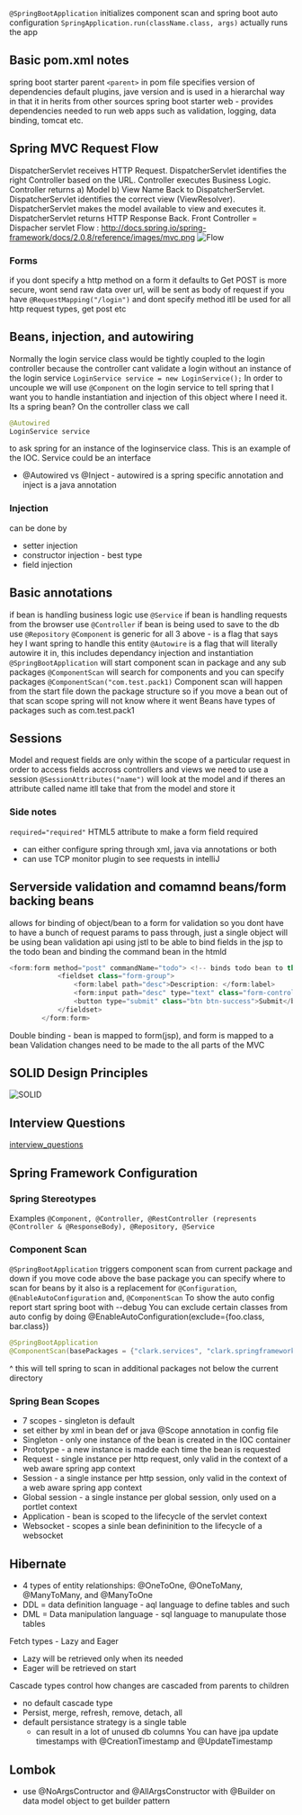 `@SpringBootApplication` initializes component scan and spring boot auto configuration
`SpringApplication.run(className.class, args)` actually runs the app
## Basic pom.xml notes
spring boot starter parent `<parent>` in pom file specifies version of dependencies default plugins, jave version and is used in a hierarchal way in that it in herits from other sources
spring boot starter web - provides dependencies needed to run web apps such as validation, logging, data binding, tomcat etc. 
## Spring MVC Request Flow
DispatcherServlet receives HTTP Request.
DispatcherServlet identifies the right Controller based on the URL.
Controller executes Business Logic.
Controller returns a) Model b) View Name Back to DispatcherServlet.
DispatcherServlet identifies the correct view (ViewResolver).
DispatcherServlet makes the model available to view and executes it.
DispatcherServlet returns HTTP Response Back.
Front Controller = Dispacher servlet
Flow : http://docs.spring.io/spring-framework/docs/2.0.8/reference/images/mvc.png
![Flow](http://docs.spring.io/spring-framework/docs/2.0.8/reference/images/mvc.png)

### Forms
if you dont specify a http method on a form it defaults to Get
POST is more secure, wont send raw data over url, will be sent as body of request
if you have `@RequestMapping("/login")` and dont specify method itll be used for all http request types, get post etc

## Beans, injection, and autowiring
Normally the login service class would be tightly coupled to the login controller because the controller cant validate a login without an instance of the login service `LoginService service = new LoginService();`
In order to uncouple we will use `@Component` on the login service to tell spring that I want you to handle instantiation and injection of this object where I need it. Its a spring bean?
On the controller class we call 
```java 
@Autowired
LoginService service
```
to ask spring for an instance of the loginservice class. This is an example of the IOC. 
Service could be an interface
- @Autowired vs @Inject - autowired is a spring specific annotation and inject is a java annotation

### Injection
can be done by
- setter injection
- constructor injection - best type
- field injection

## Basic annotations
if bean is handling business logic use `@Service`
if bean is handling requests from the browser use `@Controller`
if bean is being used to save to the db use `@Repository`
`@Component` is generic for all 3 above - is a flag that says hey I want spring to handle this entity
`@Autowire` is a flag that will literally autowire it in, this includes dependancy injection and instantiation
`@SpringBootApplication` will start component scan in package and any sub packages
`@ComponentScan` will search for components and you can specify packages `@ComponentScan("com.test.pack1)` 
Component scan will happen from the start file down the package structure so if you move a bean out of that scan scope spring will not know where it went
Beans have types of packages such as com.test.pack1

## Sessions
Model and request fields are only within the scope of a particular request in order to access fields accross controllers and views we need to use a session
`@SessionAttributes("name")` will look at the model and if theres an attribute called name itll take that from the model and store it 

### Side notes
`required="required"` HTML5 attribute to make a form field required
- can either configure spring through xml, java via annotations or both
- can use TCP monitor plugin to see requests in intelliJ

## Serverside validation and comamnd beans/form backing beans
allows for binding of object/bean to a form for validation so you dont have to have a bunch of request params to pass through, just a single object
will be using bean validation api
using jstl to be able to bind fields in the jsp to the todo bean and binding the command bean in the htmld
```java
<form:form method="post" commandName="todo"> <!-- binds todo bean to this jsp -->
			<fieldset class="form-group">
				<form:label path="desc">Description: </form:label>
				<form:input path="desc" type="text" class="form-control" required="required"/> 
				<button type="submit" class="btn btn-success">Submit</button>
			</fieldset>
		</form:form>
```
Double binding - bean is mapped to form(jsp), and form is mapped to a bean
Validation changes need to be made to the all parts of the MVC

## SOLID Design Principles
![SOLID](https://devopedia.org/images/article/177/8101.1558682601.png)

## Interview Questions
[interview_questions](https://www.baeldung.com/spring-interview-questions)

## Spring Framework Configuration

### Spring Stereotypes
Examples `@Component, @Controller, @RestController (represents @Controller & @ResponseBody), @Repository, @Service`

### Component Scan
`@SpringBootApplication` triggers component scan from current package and down 
if you move code above the base package you can specify where to scan for beans by
it also is a replacement for `@Configuration`, `@EnableAutoConfiguration` and,  `@ComponentScan`
To show the auto config report start spring boot with --debug
You can exclude certain classes from auto config by doing @EnableAutoConfiguration(exclude={foo.class, bar.class})
```java
@SpringBootApplication
@ComponentScan(basePackages = {"clark.services", "clark.springframework"})
```
^ this will tell spring to scan in additional packages not below the current directory
### Spring Bean Scopes
- 7 scopes - singleton is default
- set either by xml in bean def or java @Scope annotation in config file
- Singleton - only one instance of the bean is created in the IOC container
- Prototype - a new instance is madde each time the bean is requested
- Request - single instance per http request, only valid in the context of a web aware spring app context
- Session - a single instance per http session, only valid in the context of a web aware spring app context 
- Global session - a single instance per global session, only used on a portlet context
- Application - bean is scoped to the lifecycle of the servlet context
- Websocket - scopes a sinle bean defininition to the lifecycle of a websocket 

## Hibernate
- 4 types of entity relationships: @OneToOne, @OneToMany, @ManyToMany, and @ManyToOne
- DDL = data definition language - aql language to define tables and such
- DML = Data manipulation language - sql language to manupulate those tables

Fetch types - Lazy and Eager
- Lazy will be retrieved only when its needed
- Eager will be retrieved on start

Cascade types control how changes are cascaded from parents to children
- no default cascade type
- Persist, merge, refresh, remove, detach, all
- default persistance strategy is a single table
	- can result in a lot of unused db columns
You can have jpa update timestamps with @CreationTimestamp and @UpdateTimestamp

## Lombok
- use @NoArgsContructor and @AllArgsConstructor with @Builder on data model object to get builder pattern

